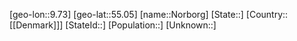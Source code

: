 ﻿---
location: [55.05,9.73]
type: City
tags:
- geo/City


SpocWebEntityId: 32943
isDeleted: false
confidential: public

---
[geo-lon::9.73]
[geo-lat::55.05]
[name::Norborg]
[State::]
[Country::[[Denmark]]]
[StateId::]
[Population::]
[Unknown::]

